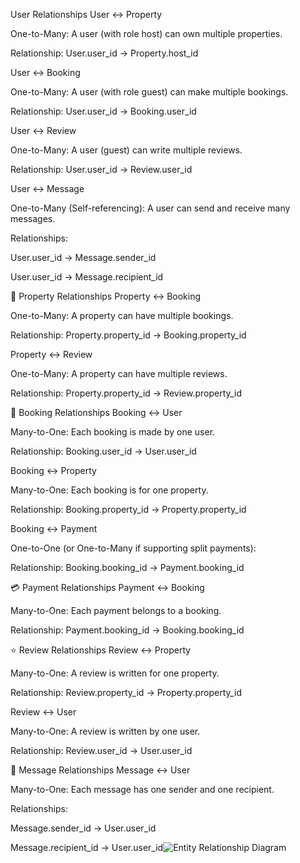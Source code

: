 User Relationships
User ↔ Property

One-to-Many: A user (with role host) can own multiple properties.

Relationship: User.user_id → Property.host_id

User ↔ Booking

One-to-Many: A user (with role guest) can make multiple bookings.

Relationship: User.user_id → Booking.user_id

User ↔ Review

One-to-Many: A user (guest) can write multiple reviews.

Relationship: User.user_id → Review.user_id

User ↔ Message

One-to-Many (Self-referencing): A user can send and receive many messages.

Relationships:

User.user_id → Message.sender_id

User.user_id → Message.recipient_id

🏡 Property Relationships
Property ↔ Booking

One-to-Many: A property can have multiple bookings.

Relationship: Property.property_id → Booking.property_id

Property ↔ Review

One-to-Many: A property can have multiple reviews.

Relationship: Property.property_id → Review.property_id

📅 Booking Relationships
Booking ↔ User

Many-to-One: Each booking is made by one user.

Relationship: Booking.user_id → User.user_id

Booking ↔ Property

Many-to-One: Each booking is for one property.

Relationship: Booking.property_id → Property.property_id

Booking ↔ Payment

One-to-One (or One-to-Many if supporting split payments):

Relationship: Booking.booking_id → Payment.booking_id

💳 Payment Relationships
Payment ↔ Booking

Many-to-One: Each payment belongs to a booking.

Relationship: Payment.booking_id → Booking.booking_id

⭐ Review Relationships
Review ↔ Property

Many-to-One: A review is written for one property.

Relationship: Review.property_id → Property.property_id

Review ↔ User

Many-to-One: A review is written by one user.

Relationship: Review.user_id → User.user_id

💬 Message Relationships
Message ↔ User

Many-to-One: Each message has one sender and one recipient.

Relationships:

Message.sender_id → User.user_id

Message.recipient_id → User.user_id![Entity Relationship Diagram](Entity_diagram.drawio.png)


